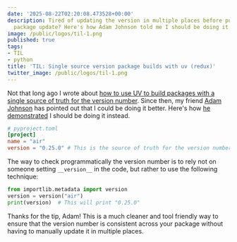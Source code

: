 ```yaml
---
date: '2025-08-22T02:20:08.473528+00:00'
description: Tired of updating the version in multiple places before publishing a
  package update? Here's how Adam Johnson told me I should be doing it.
image: /public/logos/til-1.png
published: true
tags:
- TIL
- python
title: 'TIL: Single source version package builds with uv (redux)'
twitter_image: /public/logos/til-1.png
---
```


Not that long ago I wrote about [how to use UV to build packages with a single source of truth for the version number](https://daniel.feldroy.com/posts/til-2025-07-single-source-version-package-builds-with-uv). Since then, my friend [Adam Johnson](https://adamj.eu/) has pointed out that I could be doing it better. Here's how [he demonstrated](https://adamj.eu/tech/2025/07/30/python-check-package-version-importlib-metadata-version/) I should be doing it instead.

```toml
# pyproject.toml
[project]
name = "air"
version = "0.25.0" # This is the source of truth for the version number
```

The way to check programmatically the version number is to rely not on someone setting `__version__` in the code, but rather to use the following technique:

```python
from importlib.metadata import version
version = version("air")
print(version)  # This will print "0.25.0"
```

Thanks for the tip, Adam! This is a much cleaner and tool friendly way to ensure that the version number is consistent across your package without having to manually update it in multiple places.